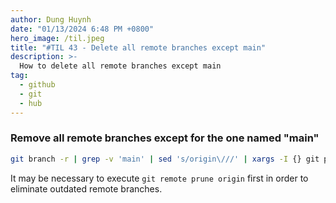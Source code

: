 ```yaml
---
author: Dung Huynh
date: "01/13/2024 6:48 PM +0800"
hero_image: /til.jpeg
title: "#TIL 43 - Delete all remote branches except main"
description: >-
  How to delete all remote branches except main
tag:
  - github
  - git
  - hub
---
```


### Remove all remote branches except for the one named "main"

```sh
git branch -r | grep -v 'main' | sed 's/origin\///' | xargs -I {} git push origin --delete {}
```

It may be necessary to execute `git remote prune origin` first in order to eliminate outdated remote branches.
